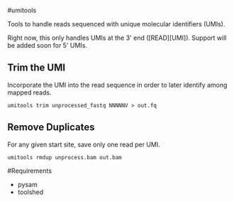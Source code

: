 #umitools

Tools to handle reads sequenced with unique molecular identifiers (UMIs).

Right now, this only handles UMIs at the 3' end ([READ][UMI]). Support will be 
added soon for 5' UMIs.

## Trim the UMI

Incorporate the UMI into the read sequence in order to later identify among mapped reads.
```
umitools trim unprocessed_fastq NNNNNV > out.fq
```

## Remove Duplicates

For any given start site, save only one read per UMI.
```
umitools rmdup unprocess.bam out.bam
```

#Requirements

+ pysam
+ toolshed